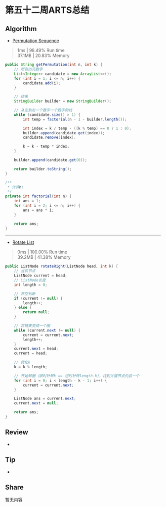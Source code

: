 # 第五十二周ARTS总结
## Algorithm
- [Permutation Sequence](https://leetcode.com/problems/permutation-sequence/)
> 1ms | 98.49% Run time  
> 37.1MB | 20.83% Memory
```java
public String getPermutation(int n, int k) {
    // 所有的元数字
    List<Integer> candidate = new ArrayList<>();
    for (int i = 1; i <= n; i++) {
        candidate.add(i);
    }

    // 结果
    StringBuilder builder = new StringBuilder();

    // 从左到右一个数字一个数字的找
    while (candidate.size() > 1) {
        int temp = factorial(n - 1 - builder.length());

        int index = k / temp - ((k % temp) == 0 ? 1 : 0);
        builder.append(candidate.get(index));
        candidate.remove(index);

        k = k - temp * index;
    }

    builder.append(candidate.get(0));

    return builder.toString();
}

/**
 * 计算n!
 */
private int factorial(int n) {
    int ans = 1;
    for (int i = 2; i <= n; i++) {
        ans = ans * i;
    }

    return ans;
}
```
----

- [Rotate List](https://leetcode.com/problems/rotate-list/)
> 0ms | 100.00% Run time  
> 39.2MB | 41.38% Memory
```java
public ListNode rotateRight(ListNode head, int k) {
    // 当前节点
    ListNode current = head;
    // ListNode长度
    int length = 0;

    // 非空判断
    if (current != null) {
        length++;
    } else {
        return null;
    }

    // 将链表变成一个圈
    while (current.next != null) {
        current = current.next;
        length++;
    }
    current.next = head;
    current = head;

    // 优化k
    k = k % length;

    // 开始转圈（顺时针转k == 逆时针转length-k），找到关键节点的前一个
    for (int i = 0; i < length - k - 1; i++) {
        current = current.next;
    }

    ListNode ans = current.next;
    current.next = null;

    return ans;
}
```

## Review
- []()

## Tip
+ 

## Share
暂无内容